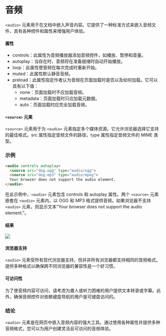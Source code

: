 # 音频

`<audio>` 元素用于在文档中嵌入声音内容。它提供了一种标准方式来嵌入音频文件，具有各种控件和属性来增强用户体验。

#### 属性

- controls：此属性为音频播放器添加音频控件，如播放、暂停和音量。
- autoplay：当存在时，音频将在准备就绪时自动开始播放。
- loop：此属性使音频在每次完成时重新开始。
- muted：此属性默认静音音频。
- preload：此属性指定作者认为音频在页面加载时是否以及如何加载。它可以具有以下值：
  - none：页面加载时不应加载音频。
  - metadata：页面加载时只应加载元数据。
  - auto：页面加载时应完全加载音频。

#### `<source>` 元素

`<source>` 元素用于为 `<audio>` 元素指定多个媒体资源。它允许浏览器选择它支持的最佳格式。src 属性指定音频文件的路径，type 属性指定音频文件的 MIME 类型。

### 示例

```html
<audio controls autoplay>
  <source src="dog.ogg" type="audio/ogg">
  <source src="dog.mp3" type="audio/mpeg">
  Your browser does not support the audio element.
</audio>
```

在此示例中，`<audio>` 元素包含 controls 和 autoplay 属性。两个 `<source>` 元素嵌套在 `<audio>` 元素内，以 OGG 和 MP3 格式提供音频。如果浏览器不支持 `<audio>` 元素，则显示文本"Your browser does not support the audio element."。

#### 结果

![](_page_69_Picture_3.jpeg)

#### 浏览器支持

`<audio>` 元素受所有现代浏览器支持，但并非所有浏览器都支持相同的音频格式。提供多种格式以确保跨不同浏览器的兼容性是一个好习惯。

#### 可访问性

为了使音频内容可访问，请考虑为聋人或听力困难的用户提供文本转录或字幕。此外，确保音频控件对依赖键盘导航的用户是可键盘访问的。

### 结论

`<audio>` 元素是在网页中嵌入音频内容的强大工具。通过使用各种属性并提供多种音频格式，您可以为用户创建灵活且可访问的音频体验。

